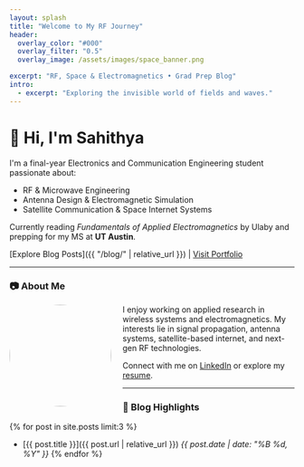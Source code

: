 ```yaml
---
layout: splash
title: "Welcome to My RF Journey"
header:
  overlay_color: "#000"
  overlay_filter: "0.5"
  overlay_image: /assets/images/space_banner.png

excerpt: "RF, Space & Electromagnetics • Grad Prep Blog"
intro: 
  - excerpt: "Exploring the invisible world of fields and waves."
---
```


# 👋 Hi, I'm Sahithya

I'm a final-year Electronics and Communication Engineering student passionate about:
- RF & Microwave Engineering
- Antenna Design & Electromagnetic Simulation
- Satellite Communication & Space Internet Systems

Currently reading *Fundamentals of Applied Electromagnetics* by Ulaby and prepping for my MS at **UT Austin**.

[Explore Blog Posts]({{ "/blog/" | relative_url }}) | [Visit Portfolio](https://sahithya2003.vercel.app/)

---

### 📷 About Me

<img src="/assets/images/profile_pic.png" width="180" style="border-radius: 50%; float: left; margin-right: 20px;"/>

I enjoy working on applied research in wireless systems and electromagnetics. My interests lie in signal propagation, antenna systems, satellite-based internet, and next-gen RF technologies.

Connect with me on [LinkedIn](https://linkedin.com/in/sahithya-kattamuri) or explore my [resume](https://sahithya2003.vercel.app/).

---

### 🧪 Blog Highlights

{% for post in site.posts limit:3 %}
- [{{ post.title }}]({{ post.url | relative_url }})
  _{{ post.date | date: "%B %d, %Y" }}_
{% endfor %}
